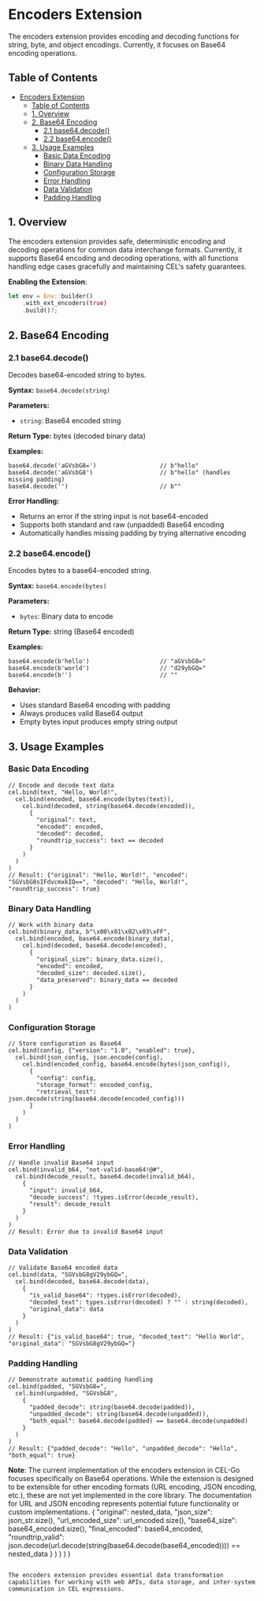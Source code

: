 # Encoders Extension

The encoders extension provides encoding and decoding functions for string, byte, and object encodings. Currently, it focuses on Base64 encoding operations.

## Table of Contents

- [Encoders Extension](#encoders-extension)
  - [Table of Contents](#table-of-contents)
  - [1. Overview](#1-overview)
  - [2. Base64 Encoding](#2-base64-encoding)
    - [2.1 base64.decode()](#21-base64decode)
    - [2.2 base64.encode()](#22-base64encode)
  - [3. Usage Examples](#3-usage-examples)
    - [Basic Data Encoding](#basic-data-encoding)
    - [Binary Data Handling](#binary-data-handling)
    - [Configuration Storage](#configuration-storage)
    - [Error Handling](#error-handling)
    - [Data Validation](#data-validation)
    - [Padding Handling](#padding-handling)

## 1. Overview

The encoders extension provides safe, deterministic encoding and decoding operations for common data interchange formats. Currently, it supports Base64 encoding and decoding operations, with all functions handling edge cases gracefully and maintaining CEL's safety guarantees.

**Enabling the Extension**:
```rust
let env = Env::builder()
    .with_ext_encoders(true)
    .build()?;
```

## 2. Base64 Encoding

### 2.1 base64.decode()

Decodes base64-encoded string to bytes.

**Syntax:** `base64.decode(string)`

**Parameters:**
- `string`: Base64 encoded string

**Return Type:** bytes (decoded binary data)

**Examples:**
```cel
base64.decode('aGVsbG8=')                  // b"hello"
base64.decode('aGVsbG8')                   // b"hello" (handles missing padding)
base64.decode('')                          // b""
```

**Error Handling:**
- Returns an error if the string input is not base64-encoded
- Supports both standard and raw (unpadded) Base64 encoding
- Automatically handles missing padding by trying alternative encoding

### 2.2 base64.encode()

Encodes bytes to a base64-encoded string.

**Syntax:** `base64.encode(bytes)`

**Parameters:**
- `bytes`: Binary data to encode

**Return Type:** string (Base64 encoded)

**Examples:**
```cel
base64.encode(b'hello')                    // "aGVsbG8="
base64.encode(b'world')                    // "d29ybGQ="
base64.encode(b'')                         // ""
```

**Behavior:**
- Uses standard Base64 encoding with padding
- Always produces valid Base64 output
- Empty bytes input produces empty string output

## 3. Usage Examples

### Basic Data Encoding
```cel
// Encode and decode text data
cel.bind(text, "Hello, World!",
  cel.bind(encoded, base64.encode(bytes(text)),
    cel.bind(decoded, string(base64.decode(encoded)),
      {
        "original": text,
        "encoded": encoded,
        "decoded": decoded,
        "roundtrip_success": text == decoded
      }
    )
  )
)
// Result: {"original": "Hello, World!", "encoded": "SGVsbG8sIFdvcmxkIQ==", "decoded": "Hello, World!", "roundtrip_success": true}
```

### Binary Data Handling
```cel
// Work with binary data
cel.bind(binary_data, b"\x00\x01\x02\x03\xFF",
  cel.bind(encoded, base64.encode(binary_data),
    cel.bind(decoded, base64.decode(encoded),
      {
        "original_size": binary_data.size(),
        "encoded": encoded,
        "decoded_size": decoded.size(),
        "data_preserved": binary_data == decoded
      }
    )
  )
)
```

### Configuration Storage
```cel
// Store configuration as Base64
cel.bind(config, {"version": "1.0", "enabled": true},
  cel.bind(json_config, json.encode(config),
    cel.bind(encoded_config, base64.encode(bytes(json_config)),
      {
        "config": config,
        "storage_format": encoded_config,
        "retrieval_test": json.decode(string(base64.decode(encoded_config)))
      }
    )
  )
)
```

### Error Handling
```cel
// Handle invalid Base64 input
cel.bind(invalid_b64, "not-valid-base64!@#",
  cel.bind(decode_result, base64.decode(invalid_b64),
    {
      "input": invalid_b64,
      "decode_success": !types.isError(decode_result),
      "result": decode_result
    }
  )
)
// Result: Error due to invalid Base64 input
```

### Data Validation
```cel
// Validate Base64 encoded data
cel.bind(data, "SGVsbG8gV29ybGQ=",
  cel.bind(decoded, base64.decode(data),
    {
      "is_valid_base64": !types.isError(decoded),
      "decoded_text": types.isError(decoded) ? "" : string(decoded),
      "original_data": data
    }
  )
)
// Result: {"is_valid_base64": true, "decoded_text": "Hello World", "original_data": "SGVsbG8gV29ybGQ="}
```

### Padding Handling
```cel
// Demonstrate automatic padding handling
cel.bind(padded, "SGVsbG8=",
  cel.bind(unpadded, "SGVsbG8",
    {
      "padded_decode": string(base64.decode(padded)),
      "unpadded_decode": string(base64.decode(unpadded)),
      "both_equal": base64.decode(padded) == base64.decode(unpadded)
    }
  )
)
// Result: {"padded_decode": "Hello", "unpadded_decode": "Hello", "both_equal": true}
```

**Note**: The current implementation of the encoders extension in CEL-Go focuses specifically on Base64 operations. While the extension is designed to be extensible for other encoding formats (URL encoding, JSON encoding, etc.), these are not yet implemented in the core library. The documentation for URL and JSON encoding represents potential future functionality or custom implementations. 
        {
          "original": nested_data,
          "json_size": json_str.size(),
          "url_encoded_size": url_encoded.size(),
          "base64_size": base64_encoded.size(),
          "final_encoded": base64_encoded,
          "roundtrip_valid": json.decode(url.decode(string(base64.decode(base64_encoded)))) == nested_data
        }
      )
    )
  )
)
```

The encoders extension provides essential data transformation capabilities for working with web APIs, data storage, and inter-system communication in CEL expressions. 